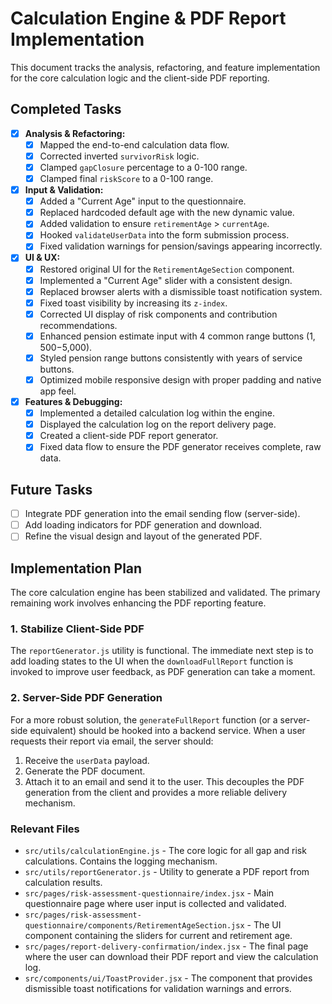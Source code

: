 # Calculation Engine & PDF Report Implementation

This document tracks the analysis, refactoring, and feature implementation for the core calculation logic and the client-side PDF reporting.

## Completed Tasks

- [x] **Analysis & Refactoring:**
  - [x] Mapped the end-to-end calculation data flow.
  - [x] Corrected inverted `survivorRisk` logic.
  - [x] Clamped `gapClosure` percentage to a 0-100 range.
  - [x] Clamped final `riskScore` to a 0-100 range.
- [x] **Input & Validation:**
  - [x] Added a "Current Age" input to the questionnaire.
  - [x] Replaced hardcoded default age with the new dynamic value.
  - [x] Added validation to ensure `retirementAge` > `currentAge`.
  - [x] Hooked `validateUserData` into the form submission process.
  - [x] Fixed validation warnings for pension/savings appearing incorrectly.
- [x] **UI & UX:**
  - [x] Restored original UI for the `RetirementAgeSection` component.
  - [x] Implemented a "Current Age" slider with a consistent design.
  - [x] Replaced browser alerts with a dismissible toast notification system.
  - [x] Fixed toast visibility by increasing its `z-index`.
  - [x] Corrected UI display of risk components and contribution recommendations.
  - [x] Enhanced pension estimate input with 4 common range buttons ($1,500-$5,000).
  - [x] Styled pension range buttons consistently with years of service buttons.
  - [x] Optimized mobile responsive design with proper padding and native app feel.
- [x] **Features & Debugging:**
  - [x] Implemented a detailed calculation log within the engine.
  - [x] Displayed the calculation log on the report delivery page.
  - [x] Created a client-side PDF report generator.
  - [x] Fixed data flow to ensure the PDF generator receives complete, raw data.

## Future Tasks

- [ ] Integrate PDF generation into the email sending flow (server-side).
- [ ] Add loading indicators for PDF generation and download.
- [ ] Refine the visual design and layout of the generated PDF.

## Implementation Plan

The core calculation engine has been stabilized and validated. The primary remaining work involves enhancing the PDF reporting feature.

### 1. Stabilize Client-Side PDF
The `reportGenerator.js` utility is functional. The immediate next step is to add loading states to the UI when the `downloadFullReport` function is invoked to improve user feedback, as PDF generation can take a moment.

### 2. Server-Side PDF Generation
For a more robust solution, the `generateFullReport` function (or a server-side equivalent) should be hooked into a backend service. When a user requests their report via email, the server should:
1. Receive the `userData` payload.
2. Generate the PDF document.
3. Attach it to an email and send it to the user.
This decouples the PDF generation from the client and provides a more reliable delivery mechanism.

### Relevant Files

- `src/utils/calculationEngine.js` - The core logic for all gap and risk calculations. Contains the logging mechanism.
- `src/utils/reportGenerator.js` - Utility to generate a PDF report from calculation results.
- `src/pages/risk-assessment-questionnaire/index.jsx` - Main questionnaire page where user input is collected and validated.
- `src/pages/risk-assessment-questionnaire/components/RetirementAgeSection.jsx` - The UI component containing the sliders for current and retirement age.
- `src/pages/report-delivery-confirmation/index.jsx` - The final page where the user can download their PDF report and view the calculation log.
- `src/components/ui/ToastProvider.jsx` - The component that provides dismissible toast notifications for validation warnings and errors. 